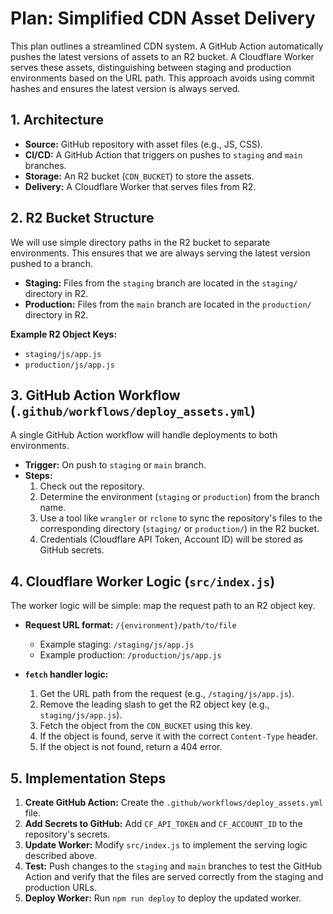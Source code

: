 # Plan: Simplified CDN Asset Delivery

This plan outlines a streamlined CDN system. A GitHub Action automatically pushes the latest versions of assets to an R2 bucket. A Cloudflare Worker serves these assets, distinguishing between staging and production environments based on the URL path. This approach avoids using commit hashes and ensures the latest version is always served.

## 1. Architecture

-   **Source:** GitHub repository with asset files (e.g., JS, CSS).
-   **CI/CD:** A GitHub Action that triggers on pushes to `staging` and `main` branches.
-   **Storage:** An R2 bucket (`CDN_BUCKET`) to store the assets.
-   **Delivery:** A Cloudflare Worker that serves files from R2.

## 2. R2 Bucket Structure

We will use simple directory paths in the R2 bucket to separate environments. This ensures that we are always serving the latest version pushed to a branch.

-   **Staging:** Files from the `staging` branch are located in the `staging/` directory in R2.
-   **Production:** Files from the `main` branch are located in the `production/` directory in R2.

**Example R2 Object Keys:**
-   `staging/js/app.js`
-   `production/js/app.js`

## 3. GitHub Action Workflow (`.github/workflows/deploy_assets.yml`)

A single GitHub Action workflow will handle deployments to both environments.

-   **Trigger:** On push to `staging` or `main` branch.
-   **Steps:**
    1.  Check out the repository.
    2.  Determine the environment (`staging` or `production`) from the branch name.
    3.  Use a tool like `wrangler` or `rclone` to sync the repository's files to the corresponding directory (`staging/` or `production/`) in the R2 bucket.
    4.  Credentials (Cloudflare API Token, Account ID) will be stored as GitHub secrets.

## 4. Cloudflare Worker Logic (`src/index.js`)

The worker logic will be simple: map the request path to an R2 object key.

-   **Request URL format:** `/{environment}/path/to/file`
    -   Example staging: `/staging/js/app.js`
    -   Example production: `/production/js/app.js`

-   **`fetch` handler logic:**
    1.  Get the URL path from the request (e.g., `/staging/js/app.js`).
    2.  Remove the leading slash to get the R2 object key (e.g., `staging/js/app.js`).
    3.  Fetch the object from the `CDN_BUCKET` using this key.
    4.  If the object is found, serve it with the correct `Content-Type` header.
    5.  If the object is not found, return a 404 error.

## 5. Implementation Steps

1.  **Create GitHub Action:** Create the `.github/workflows/deploy_assets.yml` file.
2.  **Add Secrets to GitHub:** Add `CF_API_TOKEN` and `CF_ACCOUNT_ID` to the repository's secrets.
3.  **Update Worker:** Modify `src/index.js` to implement the serving logic described above.
4.  **Test:** Push changes to the `staging` and `main` branches to test the GitHub Action and verify that the files are served correctly from the staging and production URLs.
5.  **Deploy Worker:** Run `npm run deploy` to deploy the updated worker.
